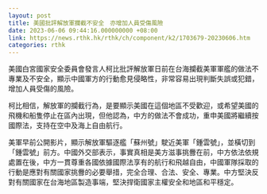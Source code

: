 ```yaml
---
layout: post
title: 美國批評解放軍攔截不安全　亦增加人員受傷風險
date: 2023-06-06 09:44:16.000000000 +08:00
link: https://news.rthk.hk/rthk/ch/component/k2/1703679-20230606.htm
categories: rthk
---
```


美國白宮國家安全委員會發言人柯比批評解放軍日前在台海攔截美軍軍艦的做法不專業及不安全，顯示中國軍方的行動愈見侵略性，非常容易出現判斷失誤或犯錯，增加人員受傷的風險。

柯比相信，解放軍的攔截行為，是要顯示美國在這個地區不受歡迎，或希望美國的飛機和船隻停止在區內出現，但他認為，中方的做法不會成功，重申美國將繼續按國際法，支持在空中及海上自由航行。

美軍早前公開影片，顯示解放軍驅逐艦「蘇州號」駛近美軍「鍾雲號」，並橫切到「鍾雲號」前方。中國外交部表示，事實真相是美方滋事挑釁在前，中方依法依規處置在後，中方一貫尊重各國依據國際法享有的航行和飛越自由，中國軍隊採取的行動是應對有關國家挑釁的必要舉措，完全合理、合法、安全、專業。中方堅決反對有關國家在台海地區製造事端，堅決捍衛國家主權安全和地區和平穩定。
